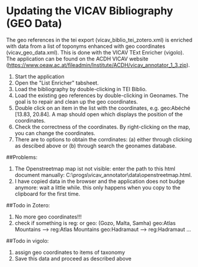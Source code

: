 # Updating the VICAV Bibliography (GEO Data)

The geo references in the tei export (vicav_biblio_tei_zotero.xml) is enriched with 
data from a list of toponyms enhanced with geo coordinates (vicav_geo_data.xml). This is done with the VICAV TExt Enricher (vigolo). The application can be found on the ACDH VICAV website  (https://www.oeaw.ac.at/fileadmin/Institute/ACDH/vicav_annotator_1_3.zip).  

1. Start the application
2. Open the "List Enricher" tabsheet. 
3. Load the bibliography by double-clicking in TEI Biblio.
4. Load the existing geo references by double-clicking in Geonames. The goal is to repair and clean up the geo coordinates.
5. Double click on an item in the list with the coordinates, e.g. geo:Abéché [13.83, 20.84]. A map should open which displays the position of the coordinates.
6. Check the correctness of the coordinates. By right-clicking on the map, you can change the coordinates.
7. There are to options to obtain the corrdinates: (a) either through clicking as descibed above or (b) through search the geonames database.
    

##Problems:

1. The Openstreetmap map ist not visible: enter the path to this html document manually:  C:\progs\vicav_annotator\data\openstreetmap.html.
2. I have copied data in the browser and the application does not budge anymore: wait a little while. this only happens when you copy to the clipboard for the first time. 

##Todo in Zotero: 
1. No more geo coordinates!!!
2. check if something is reg: or geo: (Gozo, Malta, Samha)
    geo:Atlas Mountains --> reg:Atlas Mountains
    geo:Hadramaut --> reg:Hadramaut
    ...

##Todo in vigolo:
1. assign geo coordinates to items of taxonomy
2. Save this data and proceed as described above  